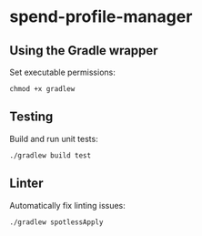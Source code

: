 # spend-profile-manager

## Using the Gradle wrapper
Set executable permissions:
```
chmod +x gradlew
```

## Testing
Build and run unit tests:
```
./gradlew build test
```

## Linter
Automatically fix linting issues:
```
./gradlew spotlessApply
```
